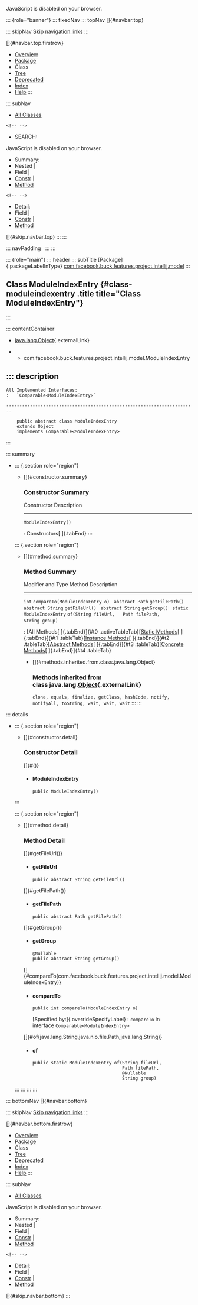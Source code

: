 <div>

JavaScript is disabled on your browser.

</div>

::: {role="banner"}
::: fixedNav
::: topNav
[]{#navbar.top}

::: skipNav
[Skip navigation links](#skip.navbar.top "Skip navigation links")
:::

[]{#navbar.top.firstrow}

-   [Overview](../../../../../../../index.html)
-   [Package](package-summary.html)
-   Class
-   [Tree](package-tree.html)
-   [Deprecated](../../../../../../../deprecated-list.html)
-   [Index](../../../../../../../index-all.html)
-   [Help](../../../../../../../help-doc.html)
:::

::: subNav
-   [All Classes](../../../../../../../allclasses.html)

```{=html}
<!-- -->
```
-   SEARCH:

<div>

<div>

JavaScript is disabled on your browser.

</div>

</div>

<div>

-   Summary: 
-   Nested \| 
-   Field \| 
-   [Constr](#constructor.summary) \| 
-   [Method](#method.summary)

```{=html}
<!-- -->
```
-   Detail: 
-   Field \| 
-   [Constr](#constructor.detail) \| 
-   [Method](#method.detail)

</div>

[]{#skip.navbar.top}
:::
:::

::: navPadding
 
:::
:::

::: {role="main"}
::: header
::: subTitle
[Package]{.packageLabelInType} [com.facebook.buck.features.project.intellij.model](package-summary.html)
:::

## Class ModuleIndexEntry {#class-moduleindexentry .title title="Class ModuleIndexEntry"}
:::

::: contentContainer
-   [java.lang.Object](http://docs.oracle.com/javase/7/docs/api/java/lang/Object.html?is-external=true "class or interface in java.lang"){.externalLink}

-   -   com.facebook.buck.features.project.intellij.model.ModuleIndexEntry

::: description
-   

    All Implemented Interfaces:
    :   `Comparable<ModuleIndexEntry>`

    ------------------------------------------------------------------------

        public abstract class ModuleIndexEntry
        extends Object
        implements Comparable<ModuleIndexEntry>
:::

::: summary
-   ::: {.section role="region"}
    -   []{#constructor.summary}

        ### Constructor Summary

          Constructor            Description
          ---------------------- -------------
          `ModuleIndexEntry()`    

          : Constructors[ ]{.tabEnd}
    :::

    ::: {.section role="region"}
    -   []{#method.summary}

        ### Method Summary

          Modifier and Type           Method                                                  Description
          --------------------------- ------------------------------------------------------- -------------
          `int`                       `compareTo​(ModuleIndexEntry o)`                          
          `abstract Path`             `getFilePath()`                                          
          `abstract String`           `getFileUrl()`                                           
          `abstract String`           `getGroup()`                                             
          `static ModuleIndexEntry`   `of​(String fileUrl,   Path filePath,   String group)`    

          : [All Methods[ ]{.tabEnd}]{#t0 .activeTableTab}[[Static
          Methods](javascript:show(1);)[ ]{.tabEnd}]{#t1
          .tableTab}[[Instance
          Methods](javascript:show(2);)[ ]{.tabEnd}]{#t2
          .tableTab}[[Abstract
          Methods](javascript:show(4);)[ ]{.tabEnd}]{#t3
          .tableTab}[[Concrete
          Methods](javascript:show(8);)[ ]{.tabEnd}]{#t4 .tableTab}

        -   []{#methods.inherited.from.class.java.lang.Object}

            ### Methods inherited from class java.lang.[Object](http://docs.oracle.com/javase/7/docs/api/java/lang/Object.html?is-external=true "class or interface in java.lang"){.externalLink}

            `clone, equals, finalize, getClass, hashCode, notify, notifyAll, toString, wait, wait, wait`
    :::
:::

::: details
-   ::: {.section role="region"}
    -   []{#constructor.detail}

        ### Constructor Detail

        []{#<init>()}

        -   #### ModuleIndexEntry

                public ModuleIndexEntry()
    :::

    ::: {.section role="region"}
    -   []{#method.detail}

        ### Method Detail

        []{#getFileUrl()}

        -   #### getFileUrl

            ``` methodSignature
            public abstract String getFileUrl()
            ```

        []{#getFilePath()}

        -   #### getFilePath

            ``` methodSignature
            public abstract Path getFilePath()
            ```

        []{#getGroup()}

        -   #### getGroup

            ``` methodSignature
            @Nullable
            public abstract String getGroup()
            ```

        []{#compareTo(com.facebook.buck.features.project.intellij.model.ModuleIndexEntry)}

        -   #### compareTo

            ``` methodSignature
            public int compareTo​(ModuleIndexEntry o)
            ```

            [Specified by:]{.overrideSpecifyLabel}
            :   `compareTo` in interface `Comparable<ModuleIndexEntry>`

        []{#of(java.lang.String,java.nio.file.Path,java.lang.String)}

        -   #### of

            ``` methodSignature
            public static ModuleIndexEntry of​(String fileUrl,
                                              Path filePath,
                                              @Nullable
                                              String group)
            ```
    :::
:::
:::
:::

::: bottomNav
[]{#navbar.bottom}

::: skipNav
[Skip navigation links](#skip.navbar.bottom "Skip navigation links")
:::

[]{#navbar.bottom.firstrow}

-   [Overview](../../../../../../../index.html)
-   [Package](package-summary.html)
-   Class
-   [Tree](package-tree.html)
-   [Deprecated](../../../../../../../deprecated-list.html)
-   [Index](../../../../../../../index-all.html)
-   [Help](../../../../../../../help-doc.html)
:::

::: subNav
-   [All Classes](../../../../../../../allclasses.html)

<div>

<div>

JavaScript is disabled on your browser.

</div>

</div>

<div>

-   Summary: 
-   Nested \| 
-   Field \| 
-   [Constr](#constructor.summary) \| 
-   [Method](#method.summary)

```{=html}
<!-- -->
```
-   Detail: 
-   Field \| 
-   [Constr](#constructor.detail) \| 
-   [Method](#method.detail)

</div>

[]{#skip.navbar.bottom}
:::
